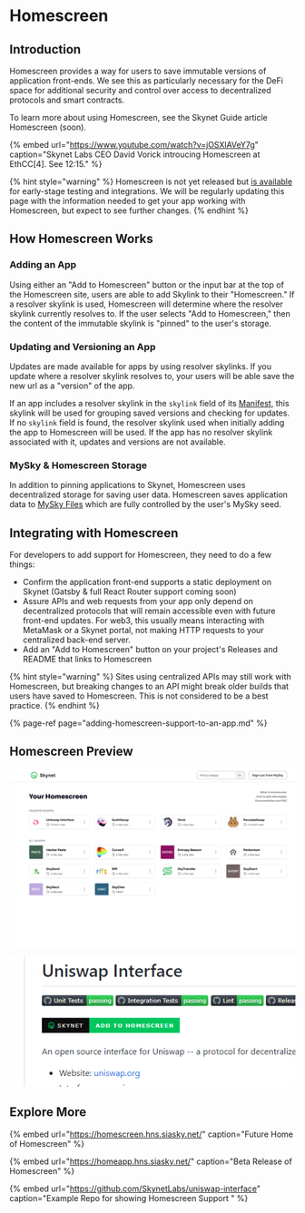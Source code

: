 # Homescreen

## Introduction

Homescreen provides a way for users to save immutable versions of application front-ends. We see this as particularly necessary for the DeFi space for additional security and control over access to decentralized protocols and smart contracts.

To learn more about using Homescreen, see the Skynet Guide article Homescreen \(soon\).

{% embed url="https://www.youtube.com/watch?v=jOSXlAVeY7g" caption="Skynet Labs CEO David Vorick introucing Homescreen at EthCC\[4\]. See 12:15." %}

{% hint style="warning" %}
Homescreen is not yet released but [is available](https://homeapp.hns.siasky.net/) for early-stage testing and integrations. We will be regularly updating this page with the information needed to get your app working with Homescreen, but expect to see further changes.
{% endhint %}

## How Homescreen Works

### Adding an App

Using either an "Add to Homescreen" button or the input bar at the top of the Homescreen site, users are able to add Skylink to their "Homescreen." If a resolver skylink is used, Homescreen will determine where the resolver skylink currently resolves to. If the user selects "Add to Homescreen," then the content of the immutable skylink is "pinned" to the user's storage.

### Updating and Versioning an App

Updates are made available for apps by using resolver skylinks. If you update where a resolver skylink resolves to, your users will be able save the new url as a "version" of the app.

If an app includes a resolver skylink in the `skylink` field of its [Manifest](adding-homescreen-support-to-an-app.md#3-configure-your-manifest-file), this skylink will be used for grouping saved versions and checking for updates. If no `skylink` field is found, the resolver skylink used when initially adding the app to Homescreen will be used. If the app has no resolver skylink associated with it, updates and versions are not available.

### MySky & Homescreen Storage

In addition to pinning applications to Skynet, Homescreen uses decentralized storage for saving user data. Homescreen saves application data to [MySky Files](../../skynet-topics/mysky-and-dacs/mysky-files.md) which are fully controlled by the user's MySky seed.

## Integrating with Homescreen

For developers to add support for Homescreen, they need to do a few things:

* Confirm the application front-end supports a static deployment on Skynet \(Gatsby & full React Router support coming soon\)
* Assure APIs and web requests from your app only depend on decentralized protocols that will remain accessible even with future front-end updates. For web3, this usually means interacting with MetaMask or a Skynet portal, not making HTTP requests to your centralized back-end server. 
* Add an "Add to Homescreen" button on your project's Releases and README that links to Homescreen

{% hint style="warning" %}
Sites using centralized APIs may still work with Homescreen, but breaking changes to an API might break older builds that users have saved to Homescreen. This is not considered to be a best practice.
{% endhint %}

{% page-ref page="adding-homescreen-support-to-an-app.md" %}

## Homescreen Preview

![Example Homescreen Mockup](../../.gitbook/assets/with-uniswap.png)

![Example &quot;Add to Homescreen&quot; button](../../.gitbook/assets/image%20%287%29.png)



## Explore More

{% embed url="https://homescreen.hns.siasky.net/" caption="Future Home of Homescreen" %}

{% embed url="https://homeapp.hns.siasky.net/" caption="Beta Release of Homescreen" %}

{% embed url="https://github.com/SkynetLabs/uniswap-interface" caption="Example Repo for showing Homescreen Support  " %}

